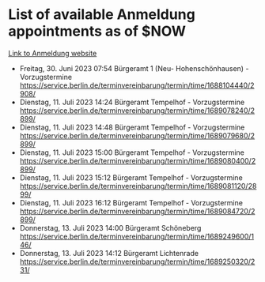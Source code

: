 # List of available Anmeldung appointments as of $NOW
[Link to Anmeldung website](https://service.berlin.de/terminvereinbarung/termin/tag.php?termin=1&anliegen[]=120686&dienstleisterlist=122210,122217,327316,122219,327312,122227,327314,122231,327346,122243,327348,122254,122252,329742,122260,329745,122262,329748,122271,327278,122273,327274,122277,327276,330436,122280,327294,122282,327290,122284,327292,122291,327270,122285,327266,122286,327264,122296,327268,150230,329760,122297,327286,122294,327284,122312,329763,122314,329775,122304,327330,122311,327334,122309,327332,317869,122281,327352,122279,329772,122283,122276,327324,122274,327326,122267,329766,122246,327318,122251,327320,122257,327322,122208,327298,122226,327300&herkunft=http%3A%2F%2Fservice.berlin.de%2Fdienstleistung%2F120686%2F)
- Freitag, 30. Juni 2023 07:54 Bürgeramt 1 (Neu- Hohenschönhausen) - Vorzugstermine https://service.berlin.de/terminvereinbarung/termin/time/1688104440/2908/
- Dienstag, 11. Juli 2023 14:24 Bürgeramt Tempelhof - Vorzugstermine https://service.berlin.de/terminvereinbarung/termin/time/1689078240/2899/
- Dienstag, 11. Juli 2023 14:48 Bürgeramt Tempelhof - Vorzugstermine https://service.berlin.de/terminvereinbarung/termin/time/1689079680/2899/
- Dienstag, 11. Juli 2023 15:00 Bürgeramt Tempelhof - Vorzugstermine https://service.berlin.de/terminvereinbarung/termin/time/1689080400/2899/
- Dienstag, 11. Juli 2023 15:12 Bürgeramt Tempelhof - Vorzugstermine https://service.berlin.de/terminvereinbarung/termin/time/1689081120/2899/
- Dienstag, 11. Juli 2023 16:12 Bürgeramt Tempelhof - Vorzugstermine https://service.berlin.de/terminvereinbarung/termin/time/1689084720/2899/
- Donnerstag, 13. Juli 2023 14:00 Bürgeramt Schöneberg https://service.berlin.de/terminvereinbarung/termin/time/1689249600/146/
- Donnerstag, 13. Juli 2023 14:12 Bürgeramt Lichtenrade https://service.berlin.de/terminvereinbarung/termin/time/1689250320/231/
